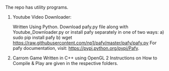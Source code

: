 The repo has utility programs.

1. Youtube Video Downloader:

    Written Using Python.
    Download pafy.py file along with Youtube_Downloader.py or install pafy separately in one of two ways:
    a) sudo pip install pafy
    b) wget https://raw.githubusercontent.com/np1/pafy/master/pafy/pafy.py
    For pafy documentation, visit: https://pypi.python.org/pypi/Pafy. 

2. Carrom Game Written in C++ using OpenGL 2
    Instructions on How to Compile & Play are given in the respective folders.
